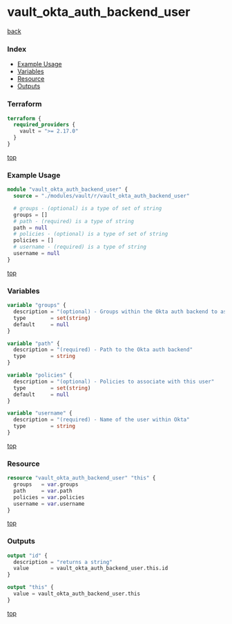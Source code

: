 # vault_okta_auth_backend_user

[back](../vault.md)

### Index

- [Example Usage](#example-usage)
- [Variables](#variables)
- [Resource](#resource)
- [Outputs](#outputs)

### Terraform

```terraform
terraform {
  required_providers {
    vault = ">= 2.17.0"
  }
}
```

[top](#index)

### Example Usage

```terraform
module "vault_okta_auth_backend_user" {
  source = "./modules/vault/r/vault_okta_auth_backend_user"

  # groups - (optional) is a type of set of string
  groups = []
  # path - (required) is a type of string
  path = null
  # policies - (optional) is a type of set of string
  policies = []
  # username - (required) is a type of string
  username = null
}
```

[top](#index)

### Variables

```terraform
variable "groups" {
  description = "(optional) - Groups within the Okta auth backend to associate with this user"
  type        = set(string)
  default     = null
}

variable "path" {
  description = "(required) - Path to the Okta auth backend"
  type        = string
}

variable "policies" {
  description = "(optional) - Policies to associate with this user"
  type        = set(string)
  default     = null
}

variable "username" {
  description = "(required) - Name of the user within Okta"
  type        = string
}
```

[top](#index)

### Resource

```terraform
resource "vault_okta_auth_backend_user" "this" {
  groups   = var.groups
  path     = var.path
  policies = var.policies
  username = var.username
}
```

[top](#index)

### Outputs

```terraform
output "id" {
  description = "returns a string"
  value       = vault_okta_auth_backend_user.this.id
}

output "this" {
  value = vault_okta_auth_backend_user.this
}
```

[top](#index)